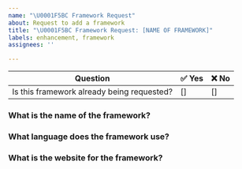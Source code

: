 ```yaml
---
name: "\U0001F5BC️ Framework Request"
about: Request to add a framework
title: "\U0001F5BC️ Framework Request: [NAME OF FRAMEWORK]"
labels: enhancement, framework
assignees: ''

---
```


| Question                                   | ✅ Yes | ❌ No |
|--------------------------------------------|-------|------|
| Is this framework already being requested? | []    | []   |

### What is the name of the framework?

### What language does the framework use?

### What is the website for the framework?
